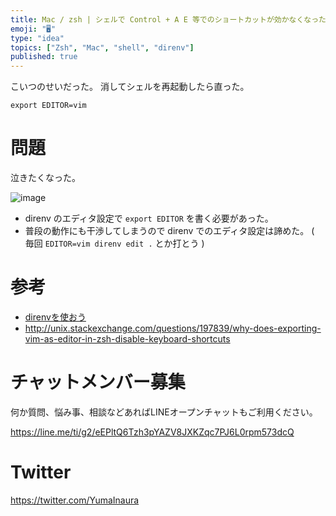 ```yaml
---
title: Mac / zsh | シェルで Control + A E 等でのショートカットが効かなくなった
emoji: "🖥"
type: "idea"
topics: ["Zsh", "Mac", "shell", "direnv"]
published: true
---
```


こいつのせいだった。
消してシェルを再起動したら直った。

```~/.zshrc
export EDITOR=vim
```

# 問題

泣きたくなった。

![image](https://qiita-image-store.s3.amazonaws.com/0/89618/9971483b-e3e9-c302-f65e-b282c76ae648.png)

- direnv のエディタ設定で `export EDITOR` を書く必要があった。
- 普段の動作にも干渉してしまうので direnv でのエディタ設定は諦めた。 ( 毎回 `EDITOR=vim direnv edit .` とか打とう )

# 参考


- [direnvを使おう](http://qiita.com/kompiro/items/5fc46089247a56243a62)
- http://unix.stackexchange.com/questions/197839/why-does-exporting-vim-as-editor-in-zsh-disable-keyboard-shortcuts








<!-- Update From Qiita API -->

# チャットメンバー募集


何か質問、悩み事、相談などあればLINEオープンチャットもご利用ください。

https://line.me/ti/g2/eEPltQ6Tzh3pYAZV8JXKZqc7PJ6L0rpm573dcQ





# Twitter


https://twitter.com/YumaInaura


<!-- Update From Qiita API -->


